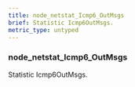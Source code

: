```yaml
---
title: node_netstat_Icmp6_OutMsgs
brief: Statistic Icmp6OutMsgs.
metric_type: untyped
---
```

### node_netstat_Icmp6_OutMsgs

Statistic Icmp6OutMsgs.